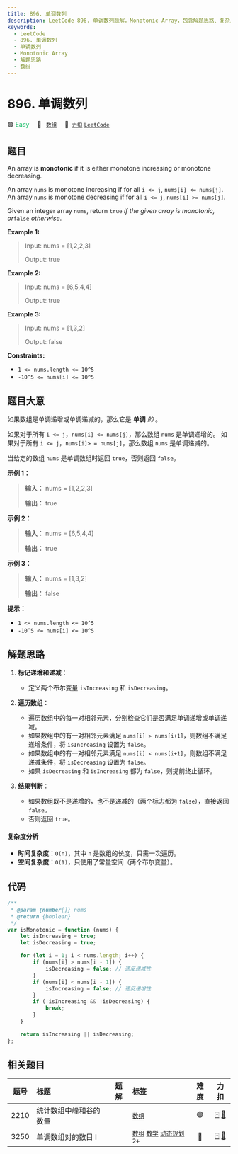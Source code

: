 ```yaml
---
title: 896. 单调数列
description: LeetCode 896. 单调数列题解，Monotonic Array，包含解题思路、复杂度分析以及完整的 JavaScript 代码实现。
keywords:
  - LeetCode
  - 896. 单调数列
  - 单调数列
  - Monotonic Array
  - 解题思路
  - 数组
---
```


# 896. 单调数列

🟢 <font color=#15bd66>Easy</font>&emsp; 🔖&ensp; [`数组`](/tag/array.md)&emsp; 🔗&ensp;[`力扣`](https://leetcode.cn/problems/monotonic-array) [`LeetCode`](https://leetcode.com/problems/monotonic-array)

## 题目

An array is **monotonic** if it is either monotone increasing or monotone
decreasing.

An array `nums` is monotone increasing if for all `i <= j`, `nums[i] <= nums[j]`. An array `nums` is monotone decreasing if for all `i <= j`, `nums[i] >= nums[j]`.

Given an integer array `nums`, return `true` _if the given array is monotonic,
or_`false` _otherwise_.

**Example 1:**

> Input: nums = [1,2,2,3]
>
> Output: true

**Example 2:**

> Input: nums = [6,5,4,4]
>
> Output: true

**Example 3:**

> Input: nums = [1,3,2]
>
> Output: false

**Constraints:**

- `1 <= nums.length <= 10^5`
- `-10^5 <= nums[i] <= 10^5`

## 题目大意

如果数组是单调递增或单调递减的，那么它是 **单调** _的_ 。

如果对于所有 `i <= j`，`nums[i] <= nums[j]`，那么数组 `nums` 是单调递增的。 如果对于所有 `i <= j`，`nums[i]> = nums[j]`，那么数组 `nums` 是单调递减的。

当给定的数组 `nums` 是单调数组时返回 `true`，否则返回 `false`。

**示例 1：**

> **输入：** nums = [1,2,2,3]
>
> **输出：** true

**示例 2：**

> **输入：** nums = [6,5,4,4]
>
> **输出：** true

**示例 3：**

> **输入：** nums = [1,3,2]
>
> **输出：** false

**提示：**

- `1 <= nums.length <= 10^5`
- `-10^5 <= nums[i] <= 10^5`

## 解题思路

1. **标记递增和递减**：

   - 定义两个布尔变量 `isIncreasing` 和 `isDecreasing`。

2. **遍历数组**：

   - 遍历数组中的每一对相邻元素，分别检查它们是否满足单调递增或单调递减。
   - 如果数组中的有一对相邻元素满足 `nums[i] > nums[i+1]`，则数组不满足递增条件，将 `isIncreasing` 设置为 `false`。
   - 如果数组中的有一对相邻元素满足 `nums[i] < nums[i+1]`，则数组不满足递减条件，将 `isDecreasing` 设置为 `false`。
   - 如果 `isDecreasing` 和 `isIncreasing` 都为 `false`，则提前终止循环。

3. **结果判断**：
   - 如果数组既不是递增的，也不是递减的（两个标志都为 `false`），直接返回 `false`。
   - 否则返回 `true`。

#### 复杂度分析

- **时间复杂度**：`O(n)`，其中 `n` 是数组的长度，只需一次遍历。
- **空间复杂度**：`O(1)`，只使用了常量空间（两个布尔变量）。

## 代码

```javascript
/**
 * @param {number[]} nums
 * @return {boolean}
 */
var isMonotonic = function (nums) {
	let isIncreasing = true;
	let isDecreasing = true;

	for (let i = 1; i < nums.length; i++) {
		if (nums[i] > nums[i - 1]) {
			isDecreasing = false; // 违反递减性
		}
		if (nums[i] < nums[i - 1]) {
			isIncreasing = false; // 违反递增性
		}
		if (!isIncreasing && !isDecreasing) {
			break;
		}
	}

	return isIncreasing || isDecreasing;
};
```

## 相关题目

<!-- prettier-ignore -->
| 题号 | 标题 | 题解 | 标签 | 难度 | 力扣 |
| :------: | :------ | :------: | :------ | :------: | :------: |
| 2210 | 统计数组中峰和谷的数量 |  |  [`数组`](/tag/array.md) | 🟢 | [🀄️](https://leetcode.cn/problems/count-hills-and-valleys-in-an-array) [🔗](https://leetcode.com/problems/count-hills-and-valleys-in-an-array) |
| 3250 | 单调数组对的数目 I |  |  [`数组`](/tag/array.md) [`数学`](/tag/math.md) [`动态规划`](/tag/dynamic-programming.md) `2+` | 🔴 | [🀄️](https://leetcode.cn/problems/find-the-count-of-monotonic-pairs-i) [🔗](https://leetcode.com/problems/find-the-count-of-monotonic-pairs-i) |